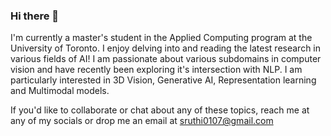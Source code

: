 ### Hi there 👋

I'm currently a master's student in the Applied Computing program at the University of Toronto. I enjoy delving into and reading the latest research in various fields of AI!
I am passionate about various subdomains in computer vision and have recently been exploring it's intersection with NLP. I am particularly interested in 3D Vision, Generative AI, Representation learning and Multimodal models.

If you'd like to collaborate or chat about any of these topics, reach me at any of my socials or drop me an email at sruthi0107@gmail.com

<!--
**sruthi0107/sruthi0107** is a ✨ _special_ ✨ repository because its `README.md` (this file) appears on your GitHub profile.

Here are some ideas to get you started:

- 🔭 I’m currently working on ...
- 🌱 I’m currently learning ...
- 👯 I’m looking to collaborate on ...
- 🤔 I’m looking for help with ...
- 💬 Ask me about ...
- 📫 How to reach me: ...
- 😄 Pronouns: ...
- ⚡ Fun fact: ...
-->
